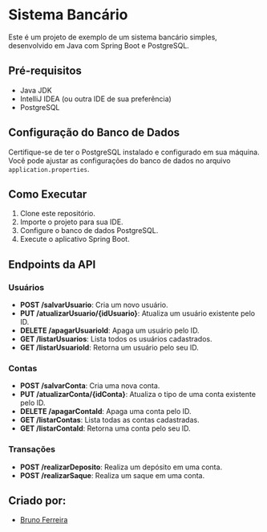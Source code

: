 # Sistema Bancário

Este é um projeto de exemplo de um sistema bancário simples, desenvolvido em Java com Spring Boot e PostgreSQL.

## Pré-requisitos

- Java JDK
- IntelliJ IDEA (ou outra IDE de sua preferência)
- PostgreSQL

## Configuração do Banco de Dados

Certifique-se de ter o PostgreSQL instalado e configurado em sua máquina. Você pode ajustar as configurações do banco de dados no arquivo `application.properties`.

## Como Executar

1. Clone este repositório.
2. Importe o projeto para sua IDE.
3. Configure o banco de dados PostgreSQL.
4. Execute o aplicativo Spring Boot.

## Endpoints da API

### Usuários

- **POST /salvarUsuario**: Cria um novo usuário.
- **PUT /atualizarUsuario/{idUsuario}**: Atualiza um usuário existente pelo ID.
- **DELETE /apagarUsuarioId**: Apaga um usuário pelo ID.
- **GET /listarUsuarios**: Lista todos os usuários cadastrados.
- **GET /listarUsuarioId**: Retorna um usuário pelo seu ID.

### Contas

- **POST /salvarConta**: Cria uma nova conta.
- **PUT /atualizarConta/{idConta}**: Atualiza o tipo de uma conta existente pelo ID.
- **DELETE /apagarContaId**: Apaga uma conta pelo ID.
- **GET /listarContas**: Lista todas as contas cadastradas.
- **GET /listarContaId**: Retorna uma conta pelo seu ID.

### Transações

- **POST /realizarDeposito**: Realiza um depósito em uma conta.
- **POST /realizarSaque**: Realiza um saque em uma conta.

## Criado por:

- [Bruno Ferreira](https://github.com/obrunohferreira)

